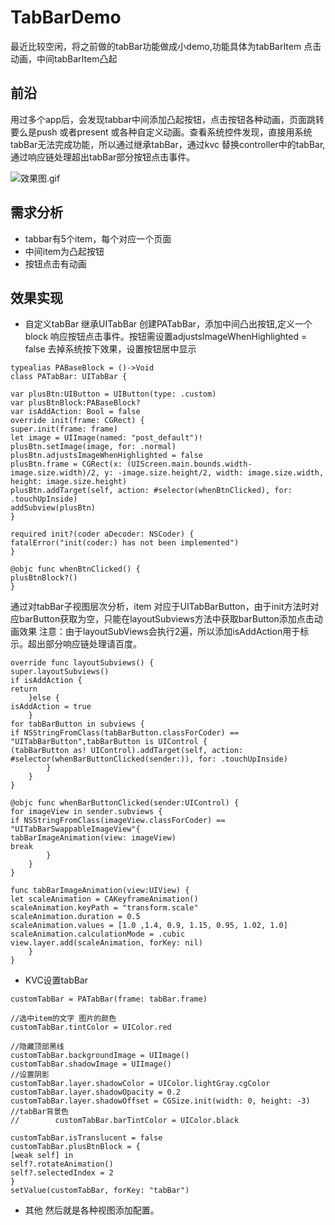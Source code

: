 # TabBarDemo
最近比较空闲，将之前做的tabBar功能做成小demo,功能具体为tabBarItem 点击动画，中间tabBarItem凸起

## 前沿
用过多个app后，会发现tabbar中间添加凸起按钮，点击按钮各种动画，页面跳转要么是push 或者present 或各种自定义动画。查看系统控件发现，直接用系统tabBar无法完成功能，所以通过继承tabBar，通过kvc 替换controller中的tabBar,通过响应链处理超出tabBar部分按钮点击事件。

![效果图.gif](![图一.png](https://github.com/liulichao20/TabBarDemo/blob/master/video.gif))

## 需求分析
* tabbar有5个item，每个对应一个页面
* 中间item为凸起按钮
* 按钮点击有动画

## 效果实现
* 自定义tabBar 
继承UITabBar 创建PATabBar，添加中间凸出按钮,定义一个block 响应按钮点击事件。按钮需设置adjustsImageWhenHighlighted = false 去掉系统按下效果，设置按钮居中显示
```
typealias PABaseBlock = ()->Void
class PATabBar: UITabBar {

var plusBtn:UIButton = UIButton(type: .custom)
var plusBtnBlock:PABaseBlock?
var isAddAction: Bool = false
override init(frame: CGRect) {
super.init(frame: frame)        
let image = UIImage(named: "post_default")!
plusBtn.setImage(image, for: .normal)
plusBtn.adjustsImageWhenHighlighted = false 
plusBtn.frame = CGRect(x: (UIScreen.main.bounds.width-image.size.width)/2, y: -image.size.height/2, width: image.size.width, height: image.size.height)
plusBtn.addTarget(self, action: #selector(whenBtnClicked), for: .touchUpInside)
addSubview(plusBtn)
}

required init?(coder aDecoder: NSCoder) {
fatalError("init(coder:) has not been implemented")
}

@objc func whenBtnClicked() {
plusBtnBlock?()
}

```
通过对tabBar子视图层次分析，item 对应于UITabBarButton，由于init方法时对应barButton获取为空，只能在layoutSubviews方法中获取barButton添加点击动画效果
注意：由于layoutSubViews会执行2遍，所以添加isAddAction用于标示。超出部分响应链处理请百度。

```
override func layoutSubviews() {
super.layoutSubviews()
if isAddAction {
return
    }else {
isAddAction = true
    }
for tabBarButton in subviews {
if NSStringFromClass(tabBarButton.classForCoder) == "UITabBarButton",tabBarButton is UIControl {
(tabBarButton as! UIControl).addTarget(self, action: #selector(whenBarButtonClicked(sender:)), for: .touchUpInside)
        }
    }
}

@objc func whenBarButtonClicked(sender:UIControl) {
for imageView in sender.subviews {
if NSStringFromClass(imageView.classForCoder) == "UITabBarSwappableImageView"{
tabBarImageAnimation(view: imageView)
break
        }
    }
}

func tabBarImageAnimation(view:UIView) {
let scaleAnimation = CAKeyframeAnimation()
scaleAnimation.keyPath = "transform.scale"
scaleAnimation.duration = 0.5
scaleAnimation.values = [1.0 ,1.4, 0.9, 1.15, 0.95, 1.02, 1.0]
scaleAnimation.calculationMode = .cubic
view.layer.add(scaleAnimation, forKey: nil)
    }
}

```

* KVC设置tabBar

```
customTabBar = PATabBar(frame: tabBar.frame)

//选中item的文字 图片的颜色
customTabBar.tintColor = UIColor.red

//隐藏顶部黑线
customTabBar.backgroundImage = UIImage()
customTabBar.shadowImage = UIImage()
//设置阴影
customTabBar.layer.shadowColor = UIColor.lightGray.cgColor
customTabBar.layer.shadowOpacity = 0.2
customTabBar.layer.shadowOffset = CGSize.init(width: 0, height: -3)
//tabBar背景色
//        customTabBar.barTintColor = UIColor.black

customTabBar.isTranslucent = false
customTabBar.plusBtnBlock = {
[weak self] in
self?.rotateAnimation()
self?.selectedIndex = 2
}
setValue(customTabBar, forKey: "tabBar")
```

* 其他
然后就是各种视图添加配置。
